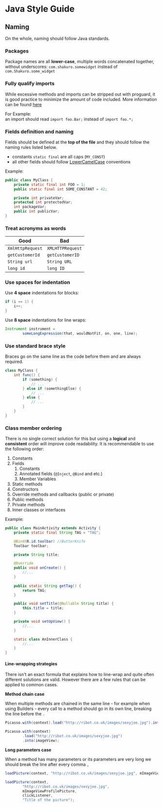 # Java Style Guide

## Naming

On the whole, naming should follow Java standards.

### Packages

Package names are all __lower-case__, multiple words concatenated together,
without underscores: `com.shakuro.somewidget` instead of `com.Shakuro.some_widget `

### Fully qualify imports

While excessive methods and imports can be stripped out with proguard, it is good practice to minimize the amount of
code included. More information can be found [here](https://source.android.com/source/code-style.html#fully-qualify-imports)

For Example:  
an import should read `import foo.Bar;` instead of `import foo.*;`

### Fields definition and naming
Fields should be defined at the __top of the file__ and they should follow the naming rules listed below.

* constants `static final` are all caps (`MY_CONST`)
* all other fields should follow [LowerCamelCase](http://en.wikipedia.org/wiki/CamelCase) conventions

Example:

```java
public class MyClass {
    private static final int FOO = 1;
    public static final int SOME_CONSTANT = 42;

    private int privateVar;
    protected int protectedVar;
    int packageVar;
    public int publicVar;
}
```

### Treat acronyms as words
| Good             | Bad              |
| ---------------- | ---------------- |
| `XmlHttpRequest` | `XMLHTTPRequest` |
| `getCustomerId`  | `getCustomerID`  |
| `String url`     | `String URL`     |
| `long id`        | `long ID`        |

### Use spaces for indentation
Use __4 space__ indentations for blocks:

```java
if (i == 1) {
    i++;
}
```

Use __8 space__ indentations for line wraps:
```java
Instrument instrument =
        someLongExpression(that, wouldNotFit, on, one, line);
```

### Use standard brace style
Braces go on the same line as the code before them and are always required.

```java
class MyClass {
    int func() {
        if (something) {
            // ...
        } else if (somethingElse) {
            // ...
        } else {
            // ...
        }
    }
}
```

### Class member ordering
There is no single correct solution for this but using a __logical__ and __consistent__ order will improve code
readability. It is recommendable to use the following order:

1. Constants
2. Fields
    1. Constants
    2. Annotated fields (`@Inject`, `@Bind` and etc.)
    7. Member Variables
3. Static methods
4. Constructors
5. Override methods and callbacks (public or private)
6. Public methods
7. Private methods
8. Inner classes or interfaces

Example:

```java
public class MainActivity extends Activity {
    private static final String TAG = "TAG";

    @Bind(R.id.toolbar) //ButterKnife
    Toolbar toolbar;

    private String title;

    @Override
    public void onCreate() {
        //...
    }
    
    public static String getTag() {
        return TAG;
    }

    public void setTitle(@Nullable String title) {
    	this.title = title;
    }

    private void setUpView() {
        //...
    }

    static class AnInnerClass {
        //...
    }
}
```

#### Line-wrapping strategies
There isn't an exact formula that explains how to line-wrap and quite often different solutions are valid. However
there are a few rules that can be applied to common cases.

__Method chain case__

When multiple methods are chained in the same line - for example when using Builders - every call to a method should
go in its own line, breaking the line before the `.`

```java
Picasso.with(context).load("http://ribot.co.uk/images/sexyjoe.jpg").into(imageView);
```

```java
Picasso.with(context)
        .load("http://ribot.co.uk/images/sexyjoe.jpg")
        .into(imageView);
```

__Long parameters case__

When a method has many parameters or its parameters are very long we should break the line after every comma `,`

```java
loadPicture(context, "http://ribot.co.uk/images/sexyjoe.jpg", mImageViewProfilePicture, clickListener, "Title of the picture");
```

```java
loadPicture(context,
        "http://ribot.co.uk/images/sexyjoe.jpg",
        mImageViewProfilePicture,
        clickListener,
        "Title of the picture");
```
